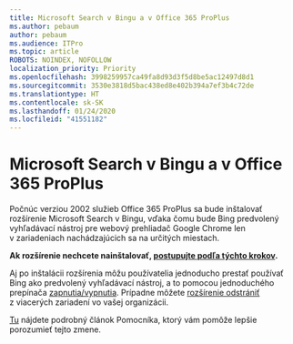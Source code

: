 ```yaml
---
title: Microsoft Search v Bingu a v Office 365 ProPlus
ms.author: pebaum
author: pebaum
ms.audience: ITPro
ms.topic: article
ROBOTS: NOINDEX, NOFOLLOW
localization_priority: Priority
ms.openlocfilehash: 3998259957ca49fa8d93d3f5d8be5ac12497d8d1
ms.sourcegitcommit: 3530e3818d5bac438ed8e402b394a7ef3b4c72de
ms.translationtype: HT
ms.contentlocale: sk-SK
ms.lasthandoff: 01/24/2020
ms.locfileid: "41551182"
---
```

# <a name="microsoft-search-in-bing-and-office-365-proplus"></a>Microsoft Search v Bingu a v Office 365 ProPlus

Počnúc verziou 2002 služieb Office 365 ProPlus sa bude inštalovať rozšírenie Microsoft Search v Bingu, vďaka čomu bude Bing predvolený vyhľadávací nástroj pre webový prehliadač Google Chrome len v zariadeniach nachádzajúcich sa na určitých miestach.

**Ak rozšírenie nechcete nainštalovať, [postupujte podľa týchto krokov](https://docs.microsoft.com/deployoffice/microsoft-search-bing#how-to-exclude-the-extension-for-microsoft-search-in-bing-from-being-installed).**

Aj po inštalácii rozšírenia môžu používatelia jednoducho prestať používať Bing ako predvolený vyhľadávací nástroj, a to pomocou jednoduchého prepínača [zapnutia/vypnutia](https://docs.microsoft.com/deployoffice/microsoft-search-bing#change-whether-bing-is-the-default-search-engine-for-google-chrome). Prípadne môžete [rozšírenie odstrániť](https://docs.microsoft.com/deployoffice/microsoft-search-bing#how-to-remove-the-extension-after-its-been-installed) z viacerých zariadení vo vašej organizácii.

[Tu](https://docs.microsoft.com/deployoffice/microsoft-search-bing) nájdete podrobný článok Pomocníka, ktorý vám pomôže lepšie porozumieť tejto zmene.